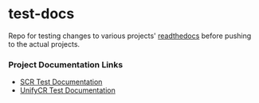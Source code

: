 # test-docs

Repo for testing changes to various projects' [readthedocs](https://readthedocs.org) before pushing to the actual projects.

### Project Documentation Links

* [SCR Test Documentation](https://camstan-test-docs-scr.readthedocs.io/en/latest/)
* [UnifyCR Test Documentation](https://camstan-test-docs-unifycr.readthedocs.io/en/latest/)
